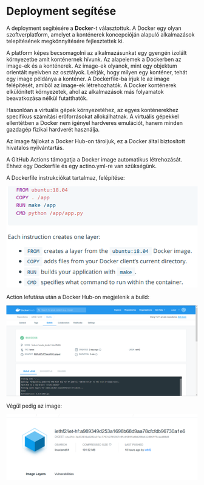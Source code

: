 # Deployment segítése

A deployment segítésére a __Docker__-t választottuk. A Docker egy olyan szoftverplatform, amelyet a konténerek koncepcióján alapuló alkalmazások telepítésének megkönnyítésére fejlesztettek ki.

A platform képes becsomagolni az alkalmazásunkat egy gyengén izolált környezetbe amit konténernek hívunk. 
Az alapelemek a Dockerben az image-ek és a konténerek. Az image-ek olyanok, mint egy objektum orientált nyelvben az osztályok. Leírják, hogy milyen egy konténer, tehát egy image példánya a konténer.
A Dockerfile-ba írjuk le az image felépítését, amiből az image-ek létrehozhatók.
A Docker konténerek elkülönített környezetek, ahol az alkalmazások más folyamatok beavatkozása nélkül futatthatók.

Hasonlóan a virtuális gépek környezetéhez, az egyes konténerekhez specifikus számítási erõforrásokat allokálhatnak. A virtuális gépekkel ellentétben a Docker nem igényel hardveres emulációt, hanem minden gazdagép fizikai hardverét használja.

Az image fájlokat a Docker Hub-on tároljuk, ez a Docker által biztosított hivatalos nyilvántartás.

A GitHub Actions támogatja a Docker image automatikus létrehozását. Ehhez egy Dockerfile és egy actino.yml-re van szükségünk.

A Dockerfile instrukciókat tartalmaz, felépítése:

![](/doc/images/docker_inst.PNG)

Action lefutása után a Docker Hub-on megjelenik a build:

![](/doc/images/docker_buidl.PNG)

Végül pedig az image:

![](/doc/images/docker_image.PNG)


